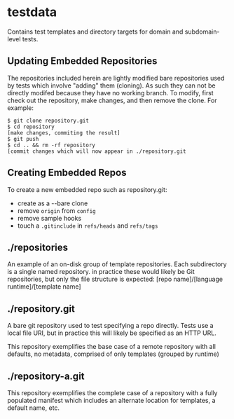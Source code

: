 # testdata

Contains test templates and directory targets for domain and subdomain-level tests.

## Updating Embedded Repositories

The repositories included herein are lightly modified bare repositories used
by tests which involve "adding" them (cloning).  As such they can not be
directly modifed because they have no working branch.  To modify, first check
out the repository, make changes, and then remove the clone.  For example:
```
$ git clone repository.git
$ cd repository
[make changes, commiting the result]
$ git push
$ cd .. && rm -rf repository
[commit changes which will now appear in ./repository.git
```
## Creating Embedded Repos

To create a new embedded repo such as repository.git:

- create as a --bare clone
- remove `origin` from `config`
- remove sample hooks
- touch a `.gitinclude` in `refs/heads` and `refs/tags`

## ./repositories

An example of an on-disk group of template repositories.  Each
subdirectory is a single named repository.  in practice these
would likely be Git repositories, but only the file structure
is expected:  [repo name]/[language runtime]/[template name]

## ./repository.git

A bare git repository used to test specifying a repo directly.
Tests use a local file URI, but in practice this will likely
be specified as an HTTP URL.

This repository exemplifies the base case of a remote repository with all 
defaults, no metadata, comprised of only templates (grouped by runtime)

## ./repository-a.git

This repository exemplifies the complete case of a repository with a fully
populated manifest which includes an alternate location for templates, a
default name, etc.

